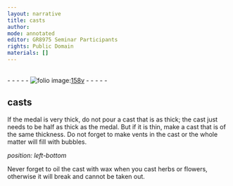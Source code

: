 ```yaml
---
layout: narrative
title: casts
author:
mode: annotated
editor: GR8975 Seminar Participants
rights: Public Domain
materials: []
---
```


 <br/>- - - - - <a href="http://gallica.bnf.fr/ark:/12148/btv1b10500001g/f322.image"><img src="../assets/photo-icon.png" alt="folio image: " style="display:inline-block; margin-bottom:-3px;"/>158v</a> - - - - - <br/> 
## casts

 
If the medal is very thick, do not pour a cast that is as thick; the cast just needs to be half as thick as the medal. But if it is thin, make a cast that is of the same thickness. Do not forget to make vents in the cast or the whole matter will fill with bubbles.
 
*position: left-bottom*

Never forget to oil the cast with wax when you cast herbs or flowers, otherwise it will break and cannot be taken out.
